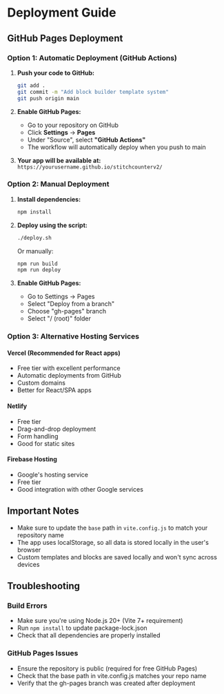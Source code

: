 # Deployment Guide

## GitHub Pages Deployment

### Option 1: Automatic Deployment (GitHub Actions)

1. **Push your code to GitHub:**
   ```bash
   git add .
   git commit -m "Add block builder template system"
   git push origin main
   ```

2. **Enable GitHub Pages:**
   - Go to your repository on GitHub
   - Click **Settings** → **Pages**
   - Under "Source", select **"GitHub Actions"**
   - The workflow will automatically deploy when you push to main

3. **Your app will be available at:**
   `https://yourusername.github.io/stitchcounterv2/`

### Option 2: Manual Deployment

1. **Install dependencies:**
   ```bash
   npm install
   ```

2. **Deploy using the script:**
   ```bash
   ./deploy.sh
   ```

   Or manually:
   ```bash
   npm run build
   npm run deploy
   ```

3. **Enable GitHub Pages:**
   - Go to Settings → Pages
   - Select "Deploy from a branch"
   - Choose "gh-pages" branch
   - Select "/ (root)" folder

### Option 3: Alternative Hosting Services

#### Vercel (Recommended for React apps)
- Free tier with excellent performance
- Automatic deployments from GitHub
- Custom domains
- Better for React/SPA apps

#### Netlify
- Free tier
- Drag-and-drop deployment
- Form handling
- Good for static sites

#### Firebase Hosting
- Google's hosting service
- Free tier
- Good integration with other Google services

## Important Notes

- Make sure to update the `base` path in `vite.config.js` to match your repository name
- The app uses localStorage, so all data is stored locally in the user's browser
- Custom templates and blocks are saved locally and won't sync across devices

## Troubleshooting

### Build Errors
- Make sure you're using Node.js 20+ (Vite 7+ requirement)
- Run `npm install` to update package-lock.json
- Check that all dependencies are properly installed

### GitHub Pages Issues
- Ensure the repository is public (required for free GitHub Pages)
- Check that the base path in vite.config.js matches your repo name
- Verify that the gh-pages branch was created after deployment
